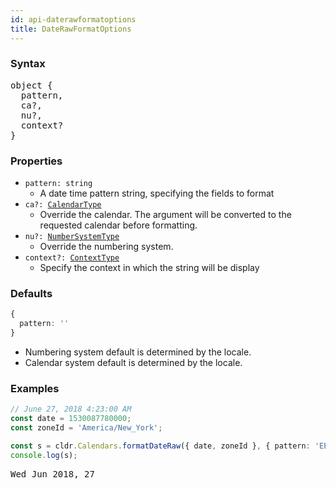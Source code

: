 ```yaml
---
id: api-daterawformatoptions
title: DateRawFormatOptions
---
```


### Syntax

<pre class="syntax">
object {
  pattern,
  ca?,
  nu?,
  context?
}
</pre>

### Properties
  - <code>pattern: <span>string</span></code>
    - A date time pattern string, specifying the fields to format
  - <code>ca?: <span>[CalendarType](api-calendartype.html)</span></code>
    - Override the calendar. The argument will be converted to the requested calendar before formatting.
  - <code>nu?: <span>[NumberSystemType](api-numbersystemtype.html)</span></code>
    - Override the numbering system.
  - <code>context?: <span>[ContextType](api-contexttype.html)</span></code>
    - Specify the context in which the string will be display


### Defaults

```typescript
{
  pattern: ''
}
```

* Numbering system default is determined by the locale.
* Calendar system default is determined by the locale.

### Examples

```typescript
// June 27, 2018 4:23:00 AM
const date = 1530087780000;
const zoneId = 'America/New_York';

const s = cldr.Calendars.formatDateRaw({ date, zoneId }, { pattern: 'EEE MMM y, d' });
console.log(s);
```

<pre class="output">
Wed Jun 2018, 27
</pre>
